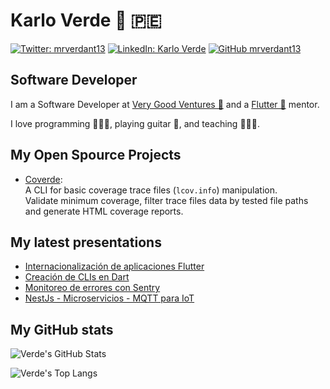 # Karlo Verde 💙 🇵🇪

[![Twitter: mrverdant13](https://img.shields.io/twitter/follow/mrverdant13?style=social)](https://twitter.com/mrverdant13)
[![LinkedIn: Karlo Verde](https://img.shields.io/badge/mrverdant13-blue?style=flat-square&logo=Linkedin&logoColor=white&link=www.linkedin.com/in/mrverdant13/)](https://www.linkedin.com/in/mrverdant13)
[![GitHub mrverdant13](https://img.shields.io/github/followers/mrverdant13?label=follow&style=social)](https://github.com/mrverdant13)

## Software Developer

I am a Software Developer at [Very Good Ventures 🦄](https://verygood.ventures/) and a [Flutter 💙](https://flutter.dev/) mentor.

I love programming 👨🏻‍💻, playing guitar 🎸, and teaching 👨🏻‍🏫.

## My Open Spource Projects

- [Coverde](https://pub.dev/packages/coverde):\
  A CLI for basic coverage trace files (`lcov.info`) manipulation.\
  Validate minimum coverage, filter trace files data by tested file paths and generate HTML coverage reports.

## My latest presentations

- [Internacionalización de aplicaciones Flutter](https://www.youtube.com/watch?v=IDUCrMn5djc)
- [Creación de CLIs en Dart](https://www.youtube.com/watch?v=0oyFW-KF0d8)
- [Monitoreo de errores con Sentry](https://youtu.be/2sojRZSFjFs?t=2530)
- [NestJs - Microservicios - MQTT para IoT](https://www.youtube.com/watch?v=eptjyt3dEzM)

## My GitHub stats

![Verde's GitHub Stats](https://github-readme-stats.vercel.app/api?username=mrverdant13&show_icons=true&count_private=true)

![Verde's Top Langs](https://github-readme-stats.vercel.app/api/top-langs/?username=mrverdant13&layout=compact)
